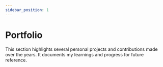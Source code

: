 ```yaml
---
sidebar_position: 1
---
```


# Portfolio

This section highlights several personal projects and contributions made over the years. It documents my learnings and progress for future reference.

